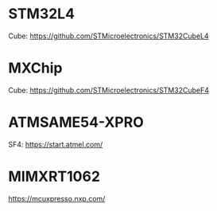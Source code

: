 # STM32L4
Cube: https://github.com/STMicroelectronics/STM32CubeL4

# MXChip
Cube: https://github.com/STMicroelectronics/STM32CubeF4

# ATMSAME54-XPRO
SF4: https://start.atmel.com/

# MIMXRT1062
https://mcuxpresso.nxp.com/
